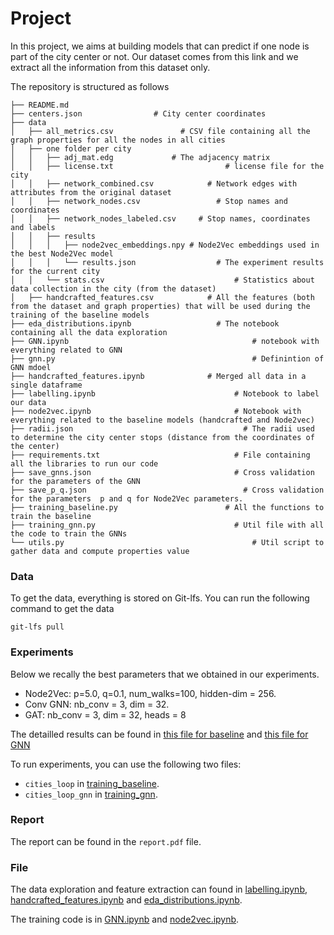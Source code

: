 # Project

In this project, we aims at building models that can predict if one node is part of the city center or not. Our dataset comes from this link and we extract all the information from this dataset only.

The repository is structured as follows 

```
├── README.md
├── centers.json				# City center coordinates 
├── data
│   ├── all_metrics.csv	              # CSV file containing all the graph properties for all the nodes in all cities
│   ├── one folder per city
│   │   ├── adj_mat.edg				# The adjacency matrix
│   │   ├── license.txt					        # license file for the city
│   │   ├── network_combined.csv		    # Network edges with attributes from the original dataset
│   │   ├── network_nodes.csv			      # Stop names and coordinates
│   │   ├── network_nodes_labeled.csv	  # Stop names, coordinates and labels
│   │   ├── results
│   │   │   ├── node2vec_embeddings.npy	# Node2Vec embeddings used in the best Node2Vec model
│   │   │   └── results.json			      # The experiment results for the current city
│   │   └── stats.csv					          # Statistics about data collection in the city (from the dataset)
│   ├── handcrafted_features.csv		    # All the features (both from the dataset and graph properties) that will be used during the training of the baseline models
├── eda_distributions.ipynb				      # The notebook containing all the data exploration
├── GNN.ipynb							              # notebook with everything related to GNN
├── gnn.py								              # Definintion of GNN mdoel
├── handcrafted_features.ipynb			    # Merged all data in a single dataframe
├── labelling.ipynb						          # Notebook to label our data
├── node2vec.ipynb						          # Notebook with everything related to the baseline models (handcrafted and Node2vec)
├── radii.json							            # The radii used to determine the city center stops (distance from the coordinates of the center) 
├── requirements.txt					          # File containing all the libraries to run our code
├── save_gnns.json						          # Cross validation for the parameters of the GNN
├── save_p_q.json						            # Cross validation for the parameters  p and q for Node2Vec parameters. 
├── training_baseline.py				        # All the functions to train the baseline
├── training_gnn.py						          # Util file with all the code to train the GNNs
└── utils.py							              # Util script to gather data and compute properties value

```

### Data
To get the data, everything is stored on Git-lfs. You can run the following command to get the data

```
git-lfs pull
```

### Experiments
Below we recally the best parameters that we obtained in our experiments. 

- Node2Vec: p=5.0, q=0.1, num_walks=100, hidden-dim = 256.
- Conv GNN: nb_conv = 3, dim = 32. 
- GAT: nb_conv = 3, dim = 32, heads = 8

The detailled results can be found in [this file for baseline](save_p_q.json) and [this file for GNN](save_gnns.json)

To run experiments, you can use the following two files: 

- `cities_loop` in [training_baseline](training_baseline.py).
- `cities_loop_gnn` in [training_gnn](training_gnn.py).


### Report
The report can be found in the `report.pdf` file.

### File
The data exploration and feature extraction can found in [labelling.ipynb](labelling.ipynb), [handcrafted_features.ipynb](handcrafted_features.ipynb) and   [eda_distributions.ipynb](eda_distributions.ipynb).

The training code is in [GNN.ipynb](GNN.ipynb) and [node2vec.ipynb](node2vec.ipynb). 
